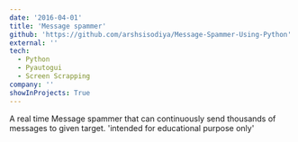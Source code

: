 ```yaml
---
date: '2016-04-01'
title: 'Message spammer'
github: 'https://github.com/arshsisodiya/Message-Spammer-Using-Python'
external: ''
tech:
  - Python
  - Pyautogui
  - Screen Scrapping
company: ''
showInProjects: True
---
```


A real time Message spammer that can continuously send thousands of messages to given target. 'intended for educational purpose only'
